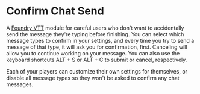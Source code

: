 # Confirm Chat Send

A [Foundry VTT](https://foundryvtt.com) module for careful users who don't want to accidentally send the message they're typing before finishing. You can select which message types to confirm in your settings, and every time you try to send a message of that type, it will ask you for confirmation, first. Canceling will allow you to continue working on your message. You can also use the keyboard shortcuts ALT + S or ALT + C to submit or cancel, respectively.

Each of your players can customize their own settings for themselves, or disable all message types so they won't be asked to confirm any chat messages.
